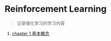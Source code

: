 # Reinforcement Learning 
> 记录强化学习的学习内容
1. [chapter 1 基本概念](https://github.com/Amihua/learning-with-AML/blob/main/RL/chapter%201%20%E5%9F%BA%E6%9C%AC%E6%A6%82%E5%BF%B5.md)
